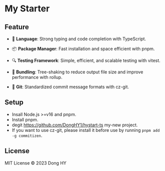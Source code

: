 # My Starter 
## Feature
- 🌟 **Language**: Strong typing and code completion with TypeScript.

- 📦 **Package Manager**: Fast installation and space efficient with pnpm.

- 🔍 **Testing Framework**: Simple, efficient, and scalable testing with vitest.

- 🎁 **Bundling**: Tree-shaking to reduce output file size and improve performance with rollup.

- 👮 **Git**: Standardized commit message formats with cz-git.

## Setup
+ Insall Node.js >=v16 and pnpm.
+ Install pnpm.
+ degit https://github.com/DongHY1/hystart-ts my-new project.
+ If you want to use cz-git, please install it before use by running 
`pnpm add -g commitizen`.

## License
MIT License © 2023 Dong HY
